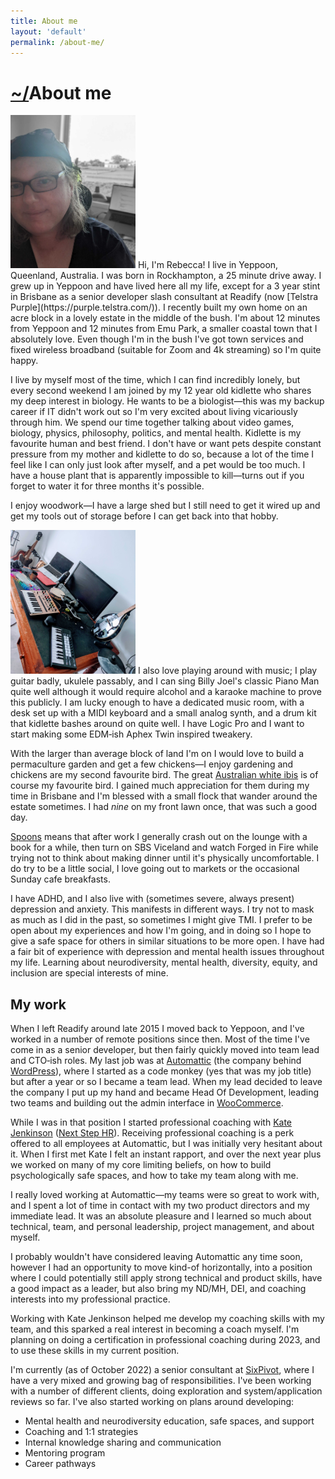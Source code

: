 ```yaml
---
title: About me
layout: 'default'
permalink: /about-me/
---
```


# [~/](/)About me
<img src="/images/rebecca-scott-portrait.jpg" class="pull-right" style="width:200px;" alt="Self-portrait of Rebecca Scott"/>
Hi, I'm Rebecca! I live in Yeppoon, Queenland, Australia. I was born in Rockhampton, a 25 minute drive away. I grew up in Yeppoon and have lived here all my life, except for a 3 year stint in Brisbane as a senior developer slash consultant at Readify (now [Telstra Purple](https://purple.telstra.com/)). I recently built my own home on an acre block in a lovely estate in the middle of the bush. I'm about 12 minutes from Yeppoon and 12 minutes from Emu Park, a smaller coastal town that I absolutely love. Even though I'm in the bush I've got town services and fixed wireless broadband (suitable for Zoom and 4k streaming) so I'm quite happy.

I live by myself most of the time, which I can find incredibly lonely, but every second weekend I am joined by my 12 year old kidlette who shares my deep interest in biology. He wants to be a biologist—this was my backup career if IT didn't work out so I'm very excited about living vicariously through him. We spend our time together talking about video games, biology, physics, philosophy, politics, and mental health. Kidlette is my favourite human and best friend. I don't have or want pets despite constant pressure from my mother and kidlette to do so, because a lot of the time I feel like I can only just look after myself, and a pet would be too much. I have a house plant that is apparently impossible to kill—turns out if you forget to water it for three months it's possible.

I enjoy woodwork—I have a large shed but I still need to get it wired up and get my tools out of storage before I can get back into that hobby.

<img src="/images/music-room.jpg" class="pull-left" style="width:200px" alt="My music room"/>
I also love playing around with music; I play guitar badly, ukulele passably, and I can sing Billy Joel's classic Piano Man quite well although it would require alcohol and a karaoke machine to prove this publicly. I am lucky enough to have a dedicated music room, with a desk set up with a MIDI keyboard and a small analog synth, and a drum kit that kidlette bashes around on quite well. I have Logic Pro and I want to start making some EDM&#8209;ish Aphex Twin inspired tweakery.

With the larger than average block of land I'm on I would love to build a permaculture garden and get a few chickens—I enjoy gardening and chickens are my second favourite bird. The great [Australian white ibis](https://en.wikipedia.org/wiki/Australian_white_ibis) is of course my favourite bird. I gained much appreciation for them during my time in Brisbane and I'm blessed with a small flock that wander around the estate sometimes. I had _nine_ on my front lawn once, that was such a good day.

[Spoons](https://en.wikipedia.org/wiki/Spoon_theory) means that after work I generally crash out on the lounge with a book for a while, then turn on SBS Viceland and watch Forged in Fire while trying not to think about making dinner until it's physically uncomfortable. I do try to be a little social, I love going out to markets or the occasional Sunday cafe breakfasts.

I have ADHD, and I also live with (sometimes severe, always present) depression and anxiety. This manifests in different ways. I try not to mask as much as I did in the past, so sometimes I might give TMI. I prefer to be open about my experiences and how I'm going, and in doing so I hope to give a safe space for others in similar situations to be more open. I have had a fair bit of experience with depression and mental health issues throughout my life. Learning about neurodiversity, mental health, diversity, equity, and inclusion are special interests of mine.


## My work
When I left Readify around late 2015 I moved back to Yeppoon, and I've worked in a number of remote positions since then. Most of the time I've come in as a senior developer, but then fairly quickly moved into team lead and CTO&#8209;ish roles. My last job was at [Automattic](https://automattic.com/) (the company behind [WordPress](https://wordpress.org)), where I started as a code monkey (yes that was my job title) but after a year or so I became a team lead. When my lead decided to leave the company I put up my hand and became Head Of Development, leading two teams and building out the admin interface in [WooCommerce](https://woocommerce.com).

While I was in that position I started professional coaching with [Kate Jenkinson](https://www.linkedin.com/in/katejenkinsonnextstephr/) ([Next Step HR](https://nextstephr.co.uk/)). Receiving professional coaching is a perk offered to all employees at Automattic, but I was initially very hesitant about it. When I first met Kate I felt an instant rapport, and over the next year plus we worked on many of my core limiting beliefs, on how to build psychologically safe spaces, and how to take my team along with me.

I really loved working at Automattic—my teams were so great to work with, and I spent a lot of time in contact with my two product directors and my immediate lead. It was an absolute pleasure and I learned so much about technical, team, and personal leadership, project management, and about myself.

I probably wouldn't have considered leaving Automattic any time soon, however I had an opportunity to move kind-of horizontally, into a position where I could potentially still apply strong technical and product skills, have a good impact as a leader, but also bring my ND/MH, DEI, and coaching interests into my professional practice.

Working with Kate Jenkinson helped me develop my coaching skills with my team, and this sparked a real interest in becoming a coach myself. I'm planning on doing a certification in professional coaching during 2023, and to use these skills in my current position.

I'm currently (as of October 2022) a senior consultant at [SixPivot](https://www.sixpivot.com.au/), where I have a very mixed and growing bag of responsibilities. I've been working with a number of different clients, doing exploration and system/application reviews so far. I've also started working on plans around developing:

- Mental health and neurodiversity education, safe spaces, and support
- Coaching and 1:1 strategies
- Internal knowledge sharing and communication
- Mentoring program
- Career pathways







